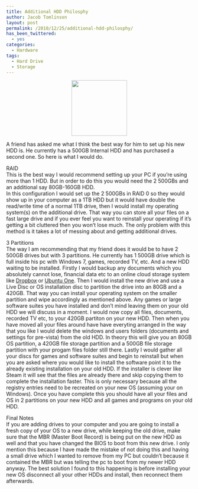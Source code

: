 ```yaml
---
title: Additional HDD Philosphy
author: Jacob Tomlinson
layout: post
permalink: /2010/12/25/additional-hdd-philosphy/
has_been_twittered:
  - yes
categories:
  - Hardware
tags:
  - Hard Drive
  - Storage
---
```

<p style="text-align: center;">
  <img class="aligncenter" src="http://www.jacobtomlinson.co.uk/wp-content/uploads/2010/12/HDD.png" alt="" height="150" />
</p>

A friend has asked me what I think the best way for him to set up his new HDD is. He currently has a 500GB Internal HDD and has purchased a second one. So here is what I would do.

RAID  
This is the best way I would recommend setting up your PC if you&#8217;re using more than 1 HDD. But in order to do this you would need the 2 500GBs and an additional say 80GB-160GB HDD.  
In this configuration I would set up the 2 500GBs in RAID 0 so they would show up in your computer as a 1TB HDD but it would have double the read/write time of a normal 1TB drive, then I would install my operating system(s) on the additional drive. That way you can store all your files on a fast large drive and if you ever feel you want to reinstall your operating if it&#8217;s getting a bit cluttered then you won&#8217;t lose much. The only problem with this method is it takes a lot of messing about and getting additional drives.

3 Partitions  
The way I am recommending that my friend does it would be to have 2 500GB drives but with 3 partitions. He currently has 1 500GB drive which is full inside his pc with Windows 7, games, recorded TV, etc. And a new HDD waiting to be installed. Firstly I would backup any documents which you absolutely cannot lose, financial data etc to an online cloud storage system like <a title="Dropbox" href="https://www.dropbox.com/home" target="_blank">Dropbox</a> or <a title="Ubuntu One" href="https://one.ubuntu.com/" target="_blank">Ubuntu One</a>. Then I would install the new drive and use a Live Disc or OS installation disc to partition the drive into an 80GB and a 420GB. That way you can install your operating system on the smaller partition and wipe accordingly as mentioned above. Any games or large software suites you have installed and don&#8217;t mind leaving them on your old HDD we will discuss in a moment. I would now copy all files, documents, recorded TV etc, to your 420GB partiton on your new HDD. Then when you have moved all your files around have have everyting arranged in the way that you like I would delete the windows and users folders (documents and settings for pre-vista) from the old HDD. In theory this will give you an 80GB OS partition, a 420GB file storage partition and a 500GB file storage partition with your progam files folder still there. Lastly I would gather all your discs for games and software suites and begin to reinstall but when you are asked where you would like to install the software point it to the already existing installation on your old HDD. If the installer is clever like Steam it will see that the files are already there and skip copying them to complete the installation faster. This is only necessary because all the registry entries need to be recreated on your new OS (assuming your on Windows). Once you have complete this you should have all your files and OS in 2 partitions on your new HDD and all games and programs on your old HDD.

Final Notes  
If you are adding drives to your computer and you are going to install a fresh copy of your OS to a new drive, while keeping the old drive, make sure that the MBR (Master Boot Record) is being put on the new HDD as well and that you have changed the BIOS to boot from this new drive. I only mention this because I have made the mistake of not doing this and having a small drive which I wanted to remove from my PC but couldn&#8217;t because it contained the MBR but was telling the pc to boot from my newer HDD anyway. The best solution I found to this happening is before installing your new OS disconnect all your other HDDs and install, then reconnect them afterwards.